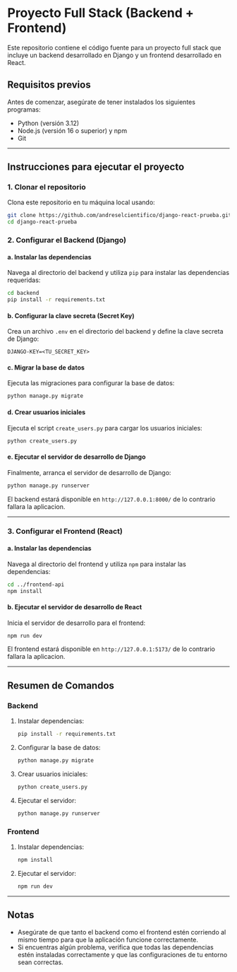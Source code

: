 # Proyecto Full Stack (Backend + Frontend)

Este repositorio contiene el código fuente para un proyecto full stack que incluye un backend desarrollado en Django y un frontend desarrollado en React.

## Requisitos previos

Antes de comenzar, asegúrate de tener instalados los siguientes programas:

- Python (versión 3.12)
- Node.js (versión 16 o superior) y npm
- Git

---

## Instrucciones para ejecutar el proyecto

### 1. Clonar el repositorio

Clona este repositorio en tu máquina local usando:

```bash
git clone https://github.com/andreselcientifico/django-react-prueba.git
cd django-react-prueba
```

### 2. Configurar el Backend (Django)

#### a. Instalar las dependencias

Navega al directorio del backend y utiliza `pip` para instalar las dependencias requeridas:

```bash
cd backend
pip install -r requirements.txt
```

#### b. Configurar la clave secreta (Secret Key)

Crea un archivo `.env` en el directorio del backend y define la clave secreta de Django:

```env
DJANGO-KEY=<TU_SECRET_KEY>
```

#### c. Migrar la base de datos

Ejecuta las migraciones para configurar la base de datos:

```bash
python manage.py migrate
```

#### d. Crear usuarios iniciales

Ejecuta el script `create_users.py` para cargar los usuarios iniciales:

```bash
python create_users.py
```

#### e. Ejecutar el servidor de desarrollo de Django

Finalmente, arranca el servidor de desarrollo de Django:

```bash
python manage.py runserver
```

El backend estará disponible en `http://127.0.0.1:8000/` de lo contrario fallara la aplicacion.

---

### 3. Configurar el Frontend (React)

#### a. Instalar las dependencias

Navega al directorio del frontend y utiliza `npm` para instalar las dependencias:

```bash
cd ../frontend-api
npm install
```

#### b. Ejecutar el servidor de desarrollo de React

Inicia el servidor de desarrollo para el frontend:

```bash
npm run dev
```

El frontend estará disponible en `http://127.0.0.1:5173/` de lo contrario fallara la aplicacion.

---

## Resumen de Comandos

### Backend

1. Instalar dependencias:
   ```bash
   pip install -r requirements.txt
   ```
2. Configurar la base de datos:
   ```bash
   python manage.py migrate
   ```
3. Crear usuarios iniciales:
   ```bash
   python create_users.py
   ```
4. Ejecutar el servidor:
   ```bash
   python manage.py runserver
   ```

### Frontend

1. Instalar dependencias:
   ```bash
   npm install
   ```
2. Ejecutar el servidor:
   ```bash
   npm run dev
   ```

---

## Notas

- Asegúrate de que tanto el backend como el frontend estén corriendo al mismo tiempo para que la aplicación funcione correctamente.
- Si encuentras algún problema, verifica que todas las dependencias estén instaladas correctamente y que las configuraciones de tu entorno sean correctas.

